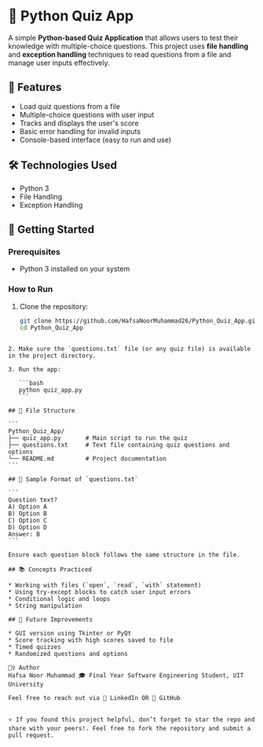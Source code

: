 # 🧠 Python Quiz App

A simple **Python-based Quiz Application** that allows users to test their knowledge with multiple-choice questions. This project uses **file handling** and **exception handling** techniques to read questions from a file and manage user inputs effectively.

## 📌 Features

- Load quiz questions from a file
- Multiple-choice questions with user input
- Tracks and displays the user's score
- Basic error handling for invalid inputs
- Console-based interface (easy to run and use)

## 🛠️ Technologies Used

- Python 3
- File Handling
- Exception Handling

## 🚀 Getting Started

### Prerequisites

- Python 3 installed on your system

### How to Run

1. Clone the repository:
   ```bash
   git clone https://github.com/HafsaNoorMuhammad26/Python_Quiz_App.git
   cd Python_Quiz_App
````

2. Make sure the `questions.txt` file (or any quiz file) is available in the project directory.

3. Run the app:

   ```bash
   python quiz_app.py
   ```

## 📁 File Structure

```
Python_Quiz_App/
├── quiz_app.py       # Main script to run the quiz
├── questions.txt     # Text file containing quiz questions and options
└── README.md         # Project documentation
```

## 📝 Sample Format of `questions.txt`

```
Question text?
A) Option A
B) Option B
C) Option C
D) Option D
Answer: B
```

Ensure each question block follows the same structure in the file.

## 📚 Concepts Practiced

* Working with files (`open`, `read`, `with` statement)
* Using try-except blocks to catch user input errors
* Conditional logic and loops
* String manipulation

## 🎯 Future Improvements

* GUI version using Tkinter or PyQt
* Score tracking with high scores saved to file
* Timed quizzes
* Randomized questions and options

🙋‍♀️ Author
Hafsa Noor Muhammad 🎓 Final Year Software Engineering Student, UIT University

Feel free to reach out via 🔗 LinkedIn OR 🔗 GitHub


⭐ If you found this project helpful, don’t forget to star the repo and share with your peers!. Feel free to fork the repository and submit a pull request.




